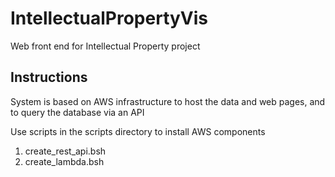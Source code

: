 # IntellectualPropertyVis
Web front end for Intellectual Property project

## Instructions

System is based on AWS infrastructure to host the data and web pages, and to query the database via an API

Use scripts in the scripts directory to install AWS components
1. create_rest_api.bsh
2. create_lambda.bsh

